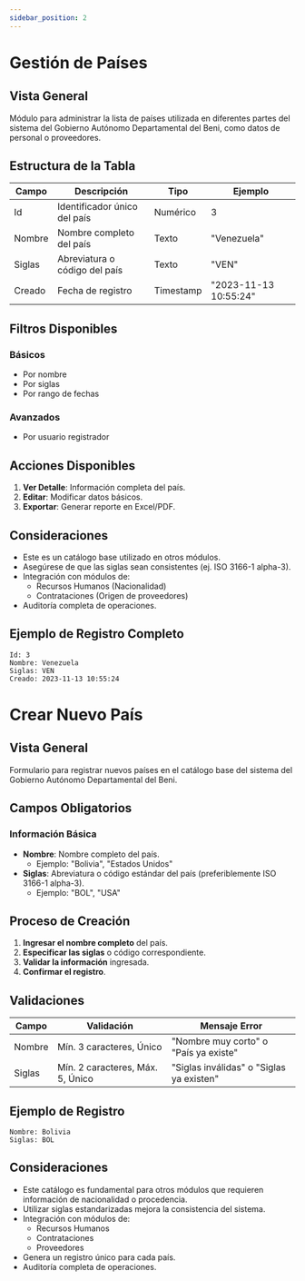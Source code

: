 ```yaml
---
sidebar_position: 2
---
```


# Gestión de Países

## Vista General
Módulo para administrar la lista de países utilizada en diferentes partes del sistema del Gobierno Autónomo Departamental del Beni, como datos de personal o proveedores.

## Estructura de la Tabla

| Campo | Descripción | Tipo | Ejemplo |
|-------|-------------|------|---------|
| Id | Identificador único del país | Numérico | 3 |
| Nombre | Nombre completo del país | Texto | "Venezuela" |
| Siglas | Abreviatura o código del país | Texto | "VEN" |
| Creado | Fecha de registro | Timestamp | "2023-11-13 10:55:24" |

## Filtros Disponibles

### Básicos
- Por nombre
- Por siglas
- Por rango de fechas

### Avanzados
- Por usuario registrador

## Acciones Disponibles

1.  **Ver Detalle**: Información completa del país.
2.  **Editar**: Modificar datos básicos.
3.  **Exportar**: Generar reporte en Excel/PDF.

## Consideraciones
- Este es un catálogo base utilizado en otros módulos.
- Asegúrese de que las siglas sean consistentes (ej. ISO 3166-1 alpha-3).
- Integración con módulos de:
  - Recursos Humanos (Nacionalidad)
  - Contrataciones (Origen de proveedores)
- Auditoría completa de operaciones.

## Ejemplo de Registro Completo
```plaintext
Id: 3
Nombre: Venezuela
Siglas: VEN
Creado: 2023-11-13 10:55:24
```

# Crear Nuevo País

## Vista General
Formulario para registrar nuevos países en el catálogo base del sistema del Gobierno Autónomo Departamental del Beni.

## Campos Obligatorios

### Información Básica
- **Nombre**: Nombre completo del país.
  - Ejemplo: "Bolivia", "Estados Unidos"
- **Siglas**: Abreviatura o código estándar del país (preferiblemente ISO 3166-1 alpha-3).
  - Ejemplo: "BOL", "USA"

## Proceso de Creación

1.  **Ingresar el nombre completo** del país.
2.  **Especificar las siglas** o código correspondiente.
3.  **Validar la información** ingresada.
4.  **Confirmar el registro**.

## Validaciones
| Campo | Validación | Mensaje Error |
|-------|-----------|--------------|
| Nombre | Mín. 3 caracteres, Único | "Nombre muy corto" o "País ya existe" |
| Siglas | Mín. 2 caracteres, Máx. 5, Único | "Siglas inválidas" o "Siglas ya existen" |

## Ejemplo de Registro
```plaintext
Nombre: Bolivia
Siglas: BOL
```

## Consideraciones
- Este catálogo es fundamental para otros módulos que requieren información de nacionalidad o procedencia.
- Utilizar siglas estandarizadas mejora la consistencia del sistema.
- Integración con módulos de:
  - Recursos Humanos
  - Contrataciones
  - Proveedores
- Genera un registro único para cada país.
- Auditoría completa de operaciones.
